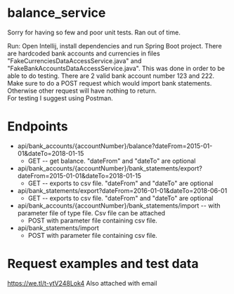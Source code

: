 # balance_service

Sorry for having so few and poor unit tests. Ran out of time.

Run:
Open Intellij, install dependencies and run Spring Boot project.
There are hardcoded bank accounts and currencies in files "FakeCurrenciesDataAccessService.java" and "FakeBankAccountsDataAccessService.java". This was done in order to be able to do testing. There are 2 valid bank account number 123 and 222. 
Make sure to do a POST request which would import bank statements. Otherwise other request will have nothing to return.   
For testing I suggest using Postman.

# Endpoints
- api/bank_accounts/{accountNumber}/balance?dateFrom=2015-01-01&dateTo=2018-01-15 
	- GET -- get balance. "dateFrom" and "dateTo" are optional
- api/bank_accounts/{accountNumber}/bank_statements/export?dateFrom=2015-01-01&dateTo=2018-01-15 
	- GET -- exports to csv file. "dateFrom" and "dateTo" are optional
- api/bank_statements/export?dateFrom=2016-01-01&dateTo=2018-06-01
	- GET -- exports to csv file. "dateFrom" and "dateTo" are optional
- api/bank_accounts/{accountNumber}/bank_statements/import -- with parameter file of type file. Csv file can be attached
  - POST with parameter file containing csv file.
- api/bank_statements/import
  - POST with parameter file containing csv file.
  
# Request examples and test data
https://we.tl/t-ytV248Lok4
Also attached with email


